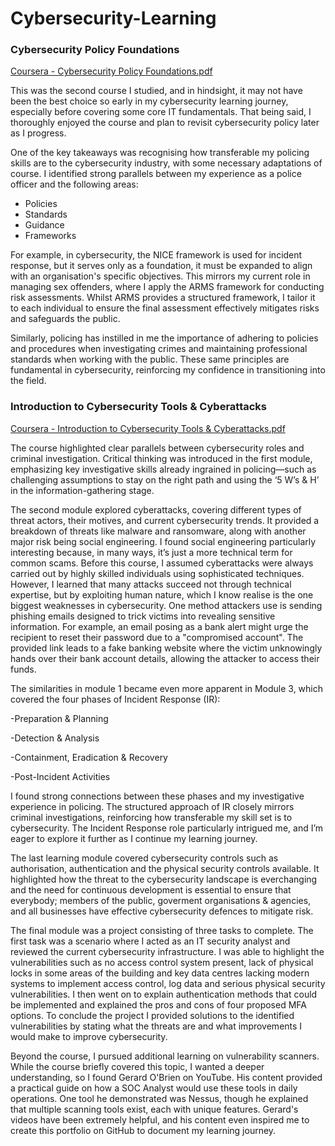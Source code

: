 # Cybersecurity-Learning

### Cybersecurity Policy Foundations 

[Coursera - Cybersecurity Policy Foundations.pdf](https://github.com/user-attachments/files/19553773/Coursera.-.Cybersecurity.Policy.Foundations.pdf)

This was the second course I studied, and in hindsight, it may not have been the best choice so early in my cybersecurity learning journey, especially before covering some core IT fundamentals. That being said, I thoroughly enjoyed the course and plan to revisit cybersecurity policy later as I progress.

One of the key takeaways was recognising how transferable my policing skills are to the cybersecurity industry, with some necessary adaptations of course. I identified strong parallels between my experience as a police officer and the following areas:
- Policies
- Standards
- Guidance
- Frameworks

For example, in cybersecurity, the NICE framework is used for incident response, but it serves only as a foundation, it must be expanded to align with an organisation's specific objectives. This mirrors my current role in managing sex offenders, where I apply the ARMS framework for conducting risk assessments. Whilst ARMS provides a structured framework, I tailor it to each individual to ensure the final assessment effectively mitigates risks and safeguards the public.

Similarly, policing has instilled in me the importance of adhering to policies and procedures when investigating crimes and maintaining professional standards when working with the public. These same principles are fundamental in cybersecurity, reinforcing my confidence in transitioning into the field.



### Introduction to Cybersecurity Tools & Cyberattacks

[Coursera - Introduction to Cybersecurity Tools & Cyberattacks.pdf](https://github.com/user-attachments/files/19554416/Coursera.-.Introduction.to.Cybersecurity.Tools.Cyberattacks.pdf)

The course highlighted clear parallels between cybersecurity roles and criminal investigation. Critical thinking was introduced in the first module, emphasizing key investigative skills already ingrained in policing—such as challenging assumptions to stay on the right path and using the ‘5 W’s & H’ in the information-gathering stage.

The second module explored cyberattacks, covering different types of threat actors, their motives, and current cybersecurity trends. It provided a breakdown of threats like malware and ransomware, along with another major risk being social engineering.
I found social engineering particularly interesting because, in many ways, it’s just a more technical term for common scams. Before this course, I assumed cyberattacks were always carried out by highly skilled individuals using sophisticated techniques. However, I learned that many attacks succeed not through technical expertise, but by exploiting human nature, which I know realise is the one biggest weaknesses in cybersecurity. 
One method attackers use is sending phishing emails designed to trick victims into revealing sensitive information. For example, an email posing as a bank alert might urge the recipient to reset their password due to a "compromised account". The provided link leads to a fake banking website where the victim unknowingly hands over their bank account details, allowing the attacker to access their funds.

The similarities in module 1 became even more apparent in Module 3, which covered the four phases of Incident Response (IR):

-Preparation & Planning

-Detection & Analysis

-Containment, Eradication & Recovery

-Post-Incident Activities

I found strong connections between these phases and my investigative experience in policing. The structured approach of IR closely mirrors criminal investigations, reinforcing how transferable my skill set is to cybersecurity.
The Incident Response role particularly intrigued me, and I’m eager to explore it further as I continue my learning journey.

The last learning module covered cybersecurity controls such as authorisation, authentication and the physical security controls available. It highlighted how the threat to the cybersecurity landscape is everchanging and the need for continuous development is essential to ensure that everybody; members of the public, goverment organisations & agencies, and all businesses have effective cybersecurity defences to mitigate risk. 

The final module was a project consisting of three tasks to complete. 
The first task was a scenario where I acted as an IT security analyst and reviewed the current cybersecurity infrastructure. I was able to highlight the vulnerabilities such as no access control system present, lack of physical locks in some areas of the building and key data centres lacking modern systems to implement access control, log data and serious physical security vulnerabilities. I then went on to explain authentication methods that could be implemented and explained the pros and cons of four proposed MFA options. To conclude the project I provided solutions to the identified vulnerabilities by stating what the threats are and what improvements I would make to improve cybersecurity.

Beyond the course, I pursued additional learning on vulnerability scanners. While the course briefly covered this topic, I wanted a deeper understanding, so I found Gerard O'Brien on YouTube. His content provided a practical guide on how a SOC Analyst would use these tools in daily operations.
One tool he demonstrated was Nessus, though he explained that multiple scanning tools exist, each with unique features. Gerard's videos have been extremely helpful, and his content even inspired me to create this portfolio on GitHub to document my learning journey.


